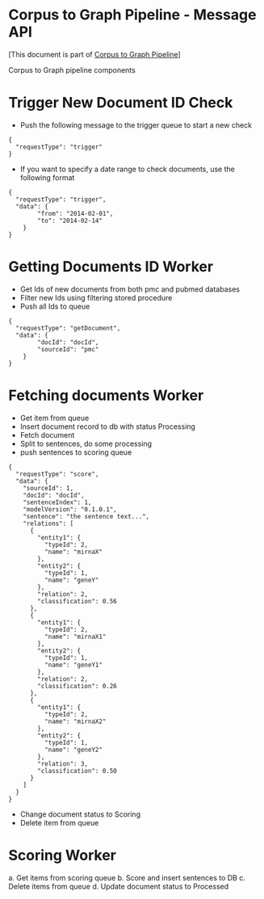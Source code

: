 # Corpus to Graph Pipeline - Message API
[This document is part of [Corpus to Graph Pipeline](../README.md)]

Corpus to Graph pipeline components

# Trigger New Document ID Check
* Push the following message to the trigger queue to start a new check
```
{
  "requestType": "trigger"
}
```
 
* If you want to specify a date range to check documents, use the following format
```
{
  "requestType": "trigger",
  "data": {
        "from": "2014-02-01",
        "to": "2014-02-14"
    }
}
```

# Getting Documents ID Worker
* Get Ids of new documents from both pmc and pubmed databases
* Filter new Ids using filtering stored procedure
* Push all Ids to queue

```
{
  "requestType": "getDocument",
  "data": {
        "docId": "docId",
        "sourceId": "pmc"
    }
}
```

# Fetching documents Worker
* Get item from queue
* Insert document record to db with status Processing
* Fetch document
* Split to sentences, do some processing
* push sentences to scoring queue

```
{
  "requestType": "score",
  "data": {
    "sourceId": 1,
    "docId": "docId",
    "sentenceIndex": 1,
    "modelVersion": "0.1.0.1",
    "sentence": "the sentence text...",
    "relations": [
      {
        "entity1": {
          "typeId": 2,
          "name": "mirnaX"
        },
        "entity2": {
          "typeId": 1,
          "name": "geneY"
        },
        "relation": 2,
        "classification": 0.56
      },
      {
        "entity1": {
          "typeId": 2,
          "name": "mirnaX1"
        },
        "entity2": {
          "typeId": 1,
          "name": "geneY1"
        },
        "relation": 2,
        "classification": 0.26
      },
      {
        "entity1": {
          "typeId": 2,
          "name": "mirnaX2"
        },
        "entity2": {
          "typeId": 1,
          "name": "geneY2"
        },
        "relation": 3,
        "classification": 0.50
      }
    ]
  }
}
```

* Change document status to Scoring
* Delete item from queue

# Scoring Worker
a.	Get items from scoring queue
b.	Score and insert sentences to DB
c.	Delete items from queue
d.	Update document status to Processed


